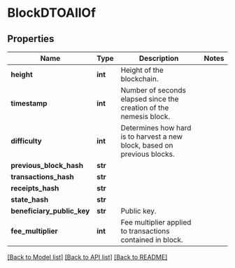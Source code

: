 # BlockDTOAllOf

## Properties
Name | Type | Description | Notes
------------ | ------------- | ------------- | -------------
**height** | **int** | Height of the blockchain. | 
**timestamp** | **int** | Number of seconds elapsed since the creation of the nemesis block. | 
**difficulty** | **int** | Determines how hard is to harvest a new block, based on previous blocks. | 
**previous_block_hash** | **str** |  | 
**transactions_hash** | **str** |  | 
**receipts_hash** | **str** |  | 
**state_hash** | **str** |  | 
**beneficiary_public_key** | **str** | Public key. | 
**fee_multiplier** | **int** | Fee multiplier applied to transactions contained in block. | 

[[Back to Model list]](../README.md#documentation-for-models) [[Back to API list]](../README.md#documentation-for-api-endpoints) [[Back to README]](../README.md)


